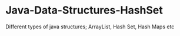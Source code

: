 # Java-Data-Structures-HashSet
Different types of java structures; ArrayList, Hash Set, Hash Maps etc
